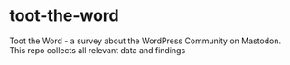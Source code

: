 # toot-the-word
Toot the Word - a survey about the WordPress Community on Mastodon. This repo collects all relevant data and findings

